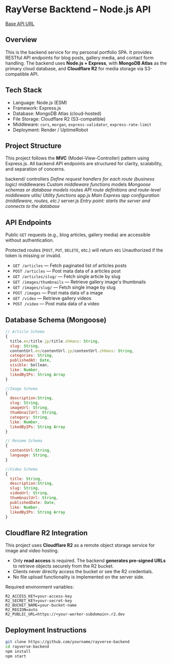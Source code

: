 # RayVerse Backtend – Node.js API

[Base API URL](https://rayverse.onrender.com/api/v1)

## Overview

This is the backend service for my personal portfolio SPA. It provides RESTful API endpoints for blog posts, gallery media, and contact form handling. The backend uses **Node.js + Express**, with **MongoDB Atlas** as the primary cloud database, and **Cloudflare R2** for media storage via S3-compatible API.

## Tech Stack

- Language: Node.js (ESM)
- Framework: Express.js
- Database: MongoDB Atlas (cloud-hosted)
- File Storage: Cloudflare R2 (S3-compatible)
- Middleware: `cors`, `morgan`, `express-validator`, `express-rate-limit`
- Deployment: Render / UptimeRobot

## Project Structure

This project follows the **MVC** (Model-View-Controller) pattern using Express.js. All backend API endpoints are structured for clarity, scalability, and separation of concerns.

backend/
  controllers _Define request handlers for each route (business logic)_
  middlewares _Custom middleware functions_
  models _Mongoose schemas or database models_
  routes _API route definitions and route-level middleware_
  utils/ _Utility functions_
  app.js _Main Express app configuration (middleware, routes, etc.)_
  server.js _Entry point: starts the server and connects to the database_

## API Endpoints

Public `GET` requests (e.g., blog articles, gallery media) are accessible without authentication.

Protected routes (`POST`, `PUT`, `DELETE`, etc.) will return `401` Unauthorized if the token is missing or invalid.

- `GET /articles` — Fetch paginated list of articles posts
- `POST /articles` — Post mata data of a articles post
- `GET /articles/slug/` — Fetch single article by slug
- `GET /images/thumbnails` — Retrieve gallery image's thumbnails
- `GET /images/slug/` — Fetch single image by slug
- `POST /images` — Post mata data of a image
- `GET /video` — Retrieve gallery videos
- `POST /video` — Post mata data of a video

## Database Schema (Mongoose)

```js
// Article Schema
{
  title.en/title.jp/title.zhHans: String,
  slug: String,
  contentUrl.en/contentUrl.jp/contentUrl.zhHans: String,
  categories: String,
  publishedAt: Date,
  visible: bollean,
  like: Number,
  likedByIPs: String Array
}

//Image Schema
{
  description:String,
  slug: String,
  imageUrl: String,
  thumbnailUrl: String,
  category: String,
  like: Number,
  likedByIPs: String Array
}

// Resume Schema
{
  contentUrl:String,
  language: String,
}

//Video Schema
{
  title: String,
  description:String,
  slug: String,
  videoUrl: String,
  thumbnailUrl: String,
  publishedDate: Date,
  like: Number,
  likedByIPs: String Array
}
```

## Cloudflare R2 Integration

This project uses **Cloudflare R2** as a remote object storage service for image and video hosting.

- Only **read access** is required. The backend **generates pre-signed URLs** to retrieve objects securely from the R2 bucket.
- Clients never directly access the bucket or see the R2 credentials.
- No file upload functionality is implemented on the server side.

Required environment variables:

```env
R2_ACCESS_KEY=your-access-key
R2_SECRET_KEY=your-secret-key
R2_BUCKET_NAME=your-bucket-name
R2_REGION=auto
R2_PUBLIC_URL=https://<your-worker-subdomain>.r2.dev
```

## Deployment Instructions

```bash
git clone https://github.com/yourname/rayverse-backend
cd rayverse-backend
npm install
npm start
```
